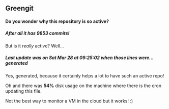## Greengit

#### Do you wonder why this repository is so active?

##### After all it has 9853 commits!

But is it *really* active? Well...

##### Last update was on Sat Mar 28 at 09:25:02 when those lines were... generated

Yes, generated, because it certainly helps a lot to have such an active repo!

Oh and there was **54%** disk usage on the machine
where there is the cron updating this file.

Not the best way to monitor a VM in the cloud but it works! :)
